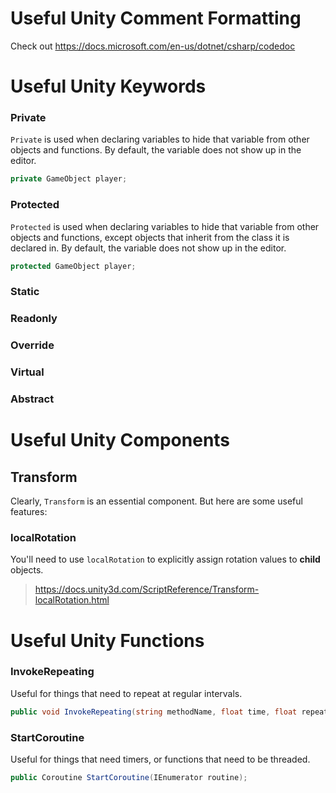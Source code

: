 # Useful Unity Comment Formatting

Check out https://docs.microsoft.com/en-us/dotnet/csharp/codedoc

# Useful Unity Keywords

### Private
```Private``` is used when declaring variables to hide that variable from other objects and functions. By default, the variable does not show up in the editor.

```C#
private GameObject player;
```
### Protected
```Protected``` is used when declaring variables to hide that variable from other objects and functions, except objects that inherit from the class it is declared in. By default, the variable does not show up in the editor.

```C#
protected GameObject player;
```
### Static

### Readonly

### Override

### Virtual

### Abstract

### 

# Useful Unity Components

## Transform
Clearly, `Transform` is an essential component. But here are some useful features:

### localRotation
You'll need to use `localRotation` to explicitly assign rotation values to **child** objects.
> https://docs.unity3d.com/ScriptReference/Transform-localRotation.html

# Useful Unity Functions

### InvokeRepeating 
Useful for things that need to repeat at regular intervals.
```C#
public void InvokeRepeating(string methodName, float time, float repeatRate);
```

### StartCoroutine
Useful for things that need timers, or functions that need to be threaded.
```C#
public Coroutine StartCoroutine(IEnumerator routine);
```

